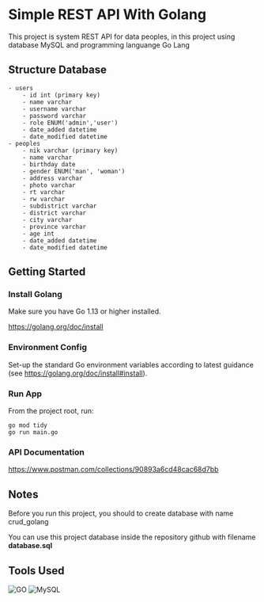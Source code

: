 # Simple REST API With Golang
This project is system REST API for data peoples, in this project using database MySQL and programming languange Go Lang


## Structure Database
```
- users
    - id int (primary key)
    - name varchar
    - username varchar
    - password varchar
    - role ENUM('admin','user')
    - date_added datetime
    - date_modified datetime
- peoples
    - nik varchar (primary key)
    - name varchar
    - birthday date
    - gender ENUM('man', 'woman')
    - address varchar
    - photo varchar
    - rt varchar
    - rw varchar
    - subdistrict varchar
    - district varchar
    - city varchar
    - province varchar
    - age int
    - date_added datetime
    - date_modified datetime
```

## Getting Started
### Install Golang

Make sure you have Go 1.13 or higher installed.

https://golang.org/doc/install

### Environment Config

Set-up the standard Go environment variables according to latest guidance (see https://golang.org/doc/install#install).

### Run App
From the project root, run:
```
go mod tidy
go run main.go
```
### API Documentation
https://www.postman.com/collections/90893a6cd48cac68d7bb

## Notes
Before you run this project, you should to create database with name crud_golang

You can use this project database inside the repository github with filename **database.sql**

## Tools Used
![GO](https://img.shields.io/badge/-Go-FFFFFF?style=flat&logo=go) ![MySQL](https://img.shields.io/badge/-MySQL-FFFFFF?style=flat&logo=mysql)
